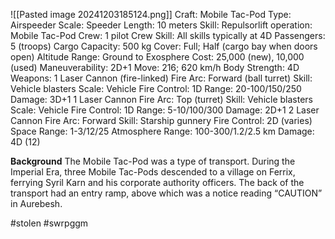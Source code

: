 ![[Pasted image 20241203185124.png]]
Craft: Mobile Tac-Pod
Type: Airspeeder
Scale: Speeder
Length: 10 meters
Skill: Repulsorlift operation: Mobile Tac-Pod
Crew: 1 pilot
Crew Skill: All skills typically at 4D
Passengers: 5 (troops)
Cargo Capacity: 500 kg
Cover: Full; Half (cargo bay when doors open)
Altitude Range: Ground to Exosphere
Cost: 25,000 (new), 10,000 (used)
Maneuverability: 2D+1
Move: 216; 620 km/h
Body Strength: 4D
Weapons:
1 Laser Cannon (fire-linked)
Fire Arc: Forward (ball turret)
Skill: Vehicle blasters
Scale: Vehicle
Fire Control: 1D
Range: 20-100/150/250
Damage: 3D+1
1 Laser Cannon
Fire Arc: Top (turret)
Skill: Vehicle blasters
Scale: Vehicle
Fire Control: 1D
Range: 5-10/100/300
Damage: 2D+1
2 Laser Cannon
Fire Arc: Forward
Skill: Starship gunnery
Fire Control: 2D (varies)
Space Range: 1-3/12/25
Atmosphere Range: 100-300/1.2/2.5 km
Damage: 4D (12)

**Background**
The Mobile Tac-Pod was a type of transport. During the Imperial Era, three Mobile Tac-Pods descended to a village on Ferrix, ferrying Syril Karn and his corporate authority officers. The back of the transport had an entry ramp, above which was a notice reading “CAUTION” in Aurebesh.

#stolen #swrpggm